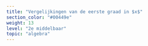 ```yaml
---
title: "Vergelijkingen van de eerste graad in $x$"
section_color: "#00449e"
weight: 13
level: "2e middelbaar"
topic: "algebra"
---
```

